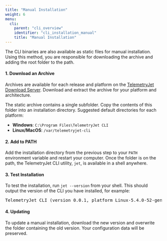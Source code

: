 ```yaml
---
title: "Manual Installation"
weight: 6
menu:
  cli:
    parent: "cli_overview"
    identifier: "cli_installation_manual"
    title: "Manual Installation"
---
```

The CLI binaries are also available as static files for manual installation. Using this method, you are responsible for downloading the archive and adding the root folder to the path.

#### 1. Download an Archive

Archives are available for each release and platform on the [TelemetryJet Download Server](https://downloads.telemetryjet.com/builds/cli/). Download and extract the archive for your platform and architecture.

The static archive contains a single subfolder. Copy the contents of this folder into an installation directory. Suggested default directories for each platform:
- **Windows**: `C:\Program Files\TelemetryJet CLI`
- **Linux/MacOS**: `/var/telemetryjet-cli`

#### 2. Add to PATH

Add the installation directory from the previous step to your `PATH` environment variable and restart your computer. Once the folder is on the path, the TelemetryJet CLI utility, `jet`, is available in a shell anywhere.

#### 3. Test Installation

To test the installation, run `jet --version` from your shell. This should output the version of the CLI you have installed, for example: 
<pre>
TelemetryJet CLI (version 0.0.1, platform Linux-5.4.0-52-generic, architecture x86_64)
</pre>

#### 4. Updating
To update a manual installation, download the new version and overwrite the folder containing the old version. Your configuration data will be preserved.